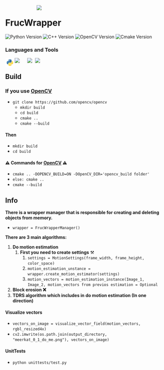 <img src="https://cdn0.iconfinder.com/data/icons/azure-illustrations/1000/support___question_faq_list_frequently_asked_questions_question_mark_information_info-512.png" align="right" width="404px"/>  

# FrucWrapper 

![Python Version](https://img.shields.io/badge/Python-3.8-blue)
![C++ Version](https://img.shields.io/badge/C%2B%2B-17-brightgreen)
![OpenCV Version](https://img.shields.io/badge/OpenCV-4.x-blueviolet)
![Cmake Version](https://img.shields.io/badge/CMake-3.21-ff69b4)

### Languages and Tools
[<img align="left" width="30px" src="https://raw.githubusercontent.com/github/explore/80688e429a7d4ef2fca1e82350fe8e3517d3494d/topics/python/python.png"/>][Python]
[<img align="left" width="40px" src="https://etu.ru/assets/cache/images/ru/povyshenie-kvalifikacii/programmy%20povysheniya%20kvalifikacii/1280x800-cplusplus.947.png"/>][C++]
[<img align="left" width="25px" src="https://upload.wikimedia.org/wikipedia/commons/thumb/3/32/OpenCV_Logo_with_text_svg_version.svg/1200px-OpenCV_Logo_with_text_svg_version.svg.png"/>][OpenCV]
[<img align="left" width="33px" src="https://upload.wikimedia.org/wikipedia/commons/thumb/8/8f/Breezeicons-apps-48-cmake.svg/1200px-Breezeicons-apps-48-cmake.svg.png"/>][Cmake]

<br />

## Build
### If you use [OpenCV](https://github.com/opencv/opencv)
* `git clone https://github.com/opencv/opencv`
  * `mkdir build`
  * `cd build`
  * `cmake ..`
  * `cmake --build`

#### Then
  * `mkdir build`
  * `cd build`

#### ⚠ **Commands for [OpenCV](https://github.com/opencv/opencv)** ⚠
* `cmake .. -DOPENCV_BUILD=ON -DOpenCV_DIR='opencv_build folder'`
* `else: cmake ..`
* `cmake --build`

## Info

**There is a wrapper manager that is responsible for creating and deleting objects from memory.**
* `wrapper = FrucWrapperManager()`

**There are 3 main algorithms:**
1) **Do motion estimation**
   1) **First you need to create settings** ⚒
      1) `settings = MotionSettings(frame_width, frame_height, color_space)`
      2) `motion_estimation_unstance = wrapper.create_motion_estimator(settings)`
      3) `motion_vectors = motion_estimation_instance(Image_1, Image_2, motion_vectors from previos estimation = Optional`
2) **Block erosion ❌**
3) **TDRS algorithm which includes in do motion estimation (In one direction)**

#### Visualize vectors
* `vectors_on_image = visualize_vector_field(motion_vectors, rgbl_resized4x)`
* `cv2.imwrite(os.path.join(output_directory, "meerkat_0_1_do_me.png"), vectors_on_image)`

#### UnitTests
* `python unittests/test.py`


[OpenCV]: https://github.com/opencv/opencv
[Cmake]: https://cmake.org/
[Python]: https://www.python.org/
[C++]: https://docs.microsoft.com/en-us/cpp/cpp/?view=msvc-160
